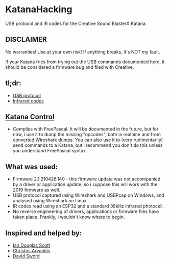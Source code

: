 # KatanaHacking
USB protocol and IR codes for the Creative Sound BlasterX Katana.

## DISCLAIMER

No warranties! Use at your own risk! If anything breaks, it's NOT my fault.

If your Katana fries from trying out the USB commands documented here, it should be considered a firmware bug and filed with Creative.

## tl;dr:
- [USB protocol](USB.md)
- [Infrared codes](IR.md)

## [Katana Control](katanactl.pp)
- Compiles with FreePascal. It will be documented in the future, but for now, i use it to dump the missing "opcodes", both in realtime and from converted Wireshark dumps. You can also use it to (very rudimentarily) send commands to a Katana, but i recommend you don't do this unless you understand FreePascal syntax.

## What was used:
- Firmware 2.1.210426.140 - this firmware update was not accompanied by a driver or application update, so i suppose this will work with the 2019 firmware as well.
- USB protocol captured using Wireshark and USBPcap on Windows, and analysed using Wireshark on Linux.
- IR codes read using an ESP32 and a standard 38kHz infrared photocell.
- No reverse engineering of drivers, applications or firmware files have taken place. Frankly, i wouldn't know where to begin.

## Inspired and helped by:
- [Ian Douglas Scott](https://iandouglasscott.com/2018/01/14/reverse-engineering-creative-sound-blaster-e1/)
- [Christos Arvanitis](https://arvchristos.github.io/post/matching-dev-hidraw-devices-with-physical-devices/)
- [David Sword](https://davidsword.ca/create-custom-ir-remote-with-home-assistant-esphome/)
